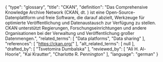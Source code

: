 {
    "type": "glossary",
    "title": "CKAN",
    "definition": "Das Comprehensive Knowledge Archive Network (CKAN, dt. ) ist eine Open-Source-Datenplattform und freie Software, die darauf abzielt, Werkzeuge für optimierte Veröffentlichung und Datenaustausch zur Verfügung zu stellen. CKAN unterstützt Regierungen, Forschungseinrichtungen und andere Organisationen bei der Verwaltung und Veröffentlichung großer Datenmengen.",
    "related_terms": [
        "Data platforms",
        "Data sharing"
    ],
    "references": [
        "https://ckan.org/"
    ],
    "alt_related_terms": [
        null
    ],
    "drafted_by": [
        "Tsvetomira Dumbalska"
    ],
    "reviewed_by": [
        "Ali H. Al-Hoorie",
        "Kai Krautter",
        "Charlotte R. Pennington"
    ],
    "language": "german"
}

